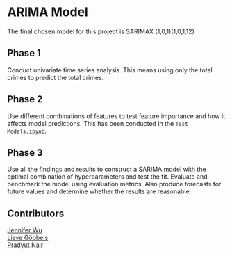 # ARIMA Model
The final chosen model for this project is SARIMAX (1,0,1)(1,0,1,12)

## Phase 1 
Conduct univariate time series analysis. This means using only the total crimes to predict the total crimes.

## Phase 2
Use different combinations of features to test feature importance and how it affects model predictions. This has been conducted in the `Test Models.ipynb`.

## Phase 3
Use all the findings and results to construct a SARIMA model with the optimal combination of hyperparameters and test the fit. Evaluate and benchmark the model using evaluation metrics. Also produce forecasts for future values and determine whether the results are reasonable.

## Contributors
[Jennifer Wu](https://github.com/j-jenniferwu) \
[Lieve Göbbels](https://github.com/Lieve2) \
[Pradyut Nair](https://github.com/pradyutnair) 
